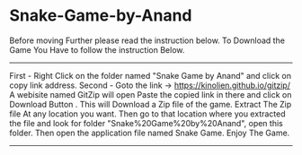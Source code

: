 # Snake-Game-by-Anand
Before moving Further please read the instruction below.
To Download the Game You Have to follow the instruction Below.

-------------------------------------------------------------------
First -   Right Click on the folder named "Snake Game by Anand" and click on copy link address.
Second - Goto the link   ->  https://kinolien.github.io/gitzip/
A webisite named GitZip will open Paste the copied link in there and click on Download Button .
This will Download a Zip file of the game.
Extract The Zip file At any location you want.
Then go to that location where you extracted the file and look for folder "Snake%20Game%20by%20Anand", open this folder.
Then open the application file named Snake Game.
Enjoy The Game.

--------------------------------------------------------------------
